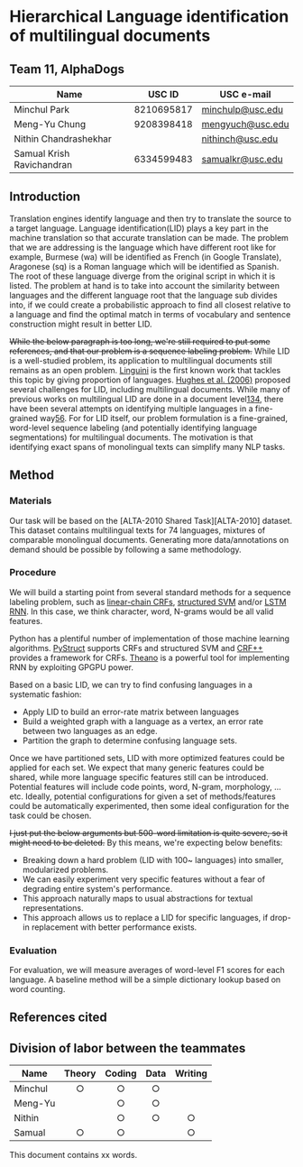 # Hierarchical Language identification of multilingual documents

## Team 11, AlphaDogs
| Name                      | USC ID     | USC e-mail       |
|---------------------------|------------|------------------|
| Minchul Park              | 8210695817 | minchulp@usc.edu |
| Meng-Yu Chung             | 9208398418 | mengyuch@usc.edu |
| Nithin Chandrashekhar     |            | nithinch@usc.edu |
| Samual Krish Ravichandran | 6334599483 | samualkr@usc.edu |

## Introduction

Translation engines identify language and then try to translate the source to a target language. Language identification(LID) plays a key part in the machine translation so that accurate translation can be made. The problem that we are addressing is the language which have different root like for example, Burmese (wa) will be identified as French (in Google Translate), Aragonese (sq) is a Roman language which will be identified as Spanish. The root of these language diverge from the original script in which it is listed. The problem at hand is to take into account the similarity between languages and the different language root that the language sub divides into, if we could create a probabilistic approach to find all closest relative to a language and find the optimal match in terms of vocabulary and sentence construction might result in better LID.

<del>While the below paragraph is too long, we're still required to put some references, and that our problem is a sequence labeling problem.</del>
While LID is a well-studied problem, its application to multilingual documents still remains as an open problem. [Linguini][1] is the first known work that tackles this topic by giving proportion of languages. [Hughes et al. (2006)][2] proposed several challenges for LID, including multilingual documents. While many of previous works on multilingual LID are done in a document level[1][1][3][3][4][4], there have been several attempts on identifying multiple languages in a fine-grained way[5][5][6][6]. For for LID itself, our problem formulation is a fine-grained, word-level sequence labeling (and potentially identifying language segmentations) for multilingual documents. The motivation is that identifying exact spans of monolingual texts can simplify many NLP tasks. 

## Method

### Materials

Our task will be based on the [ALTA-2010 Shared Task][ALTA-2010] dataset. This dataset contains multilingual texts for 74 languages, mixtures of comparable monolingual documents. Generating more data/annotations on demand should be possible by following a same methodology.

### Procedure

We will build a starting point from several standard methods for a sequence labeling problem, such as [linear-chain CRFs][7], [structured SVM][8] and/or [LSTM RNN][9]. In this case, we think character, word, N-grams would be all valid features.

Python has a plentiful number of implementation of those machine learning algorithms. [PyStruct][10] supports CRFs and structured SVM and [CRF++][11] provides a framework for CRFs. [Theano][12] is a powerful tool for implementing RNN by exploiting GPGPU power.

Based on a basic LID, we can try to find confusing languages in a systematic fashion:

 * Apply LID to build an error-rate matrix between languages
 * Build a weighted graph with a language as a vertex, an error rate between two languages as an edge.
 * Partition the graph to determine confusing language sets.

Once we have partitioned sets, LID with more optimized features could be applied for each set. We expect that many generic features could be shared, while more language specific features still can be introduced. Potential features will include code points, word, N-gram, morphology, ... etc. Ideally, potential configurations for given a set of methods/features could be automatically experimented, then some ideal configuration for the task could be chosen.

<del> I just put the below arguments but 500-word limitation is quite severe, so it might need to be deleted.</del>
By this means, we're expecting below benefits:

 * Breaking down a hard problem (LID with 100~ languages) into smaller, modularized problems.
 * We can easily experiment very specific features without a fear of degrading entire system's performance.
 * This approach naturally maps to usual abstractions for textual representations.
 * This approach allows us to replace a LID for specific languages, if drop-in replacement with better performance exists.

### Evaluation

For evaluation, we will measure averages of word-level F1 scores for each language. A baseline method will be a simple dictionary lookup based on word counting.

## References cited

[1]: http://www.computer.org/csdl/proceedings/hicss/1999/0001/02/00012035.pdf "Linguini: Language Identification for Multilingual Documents"
[2]: http://lrec-conf.org/proceedings/lrec2006/pdf/459_pdf.pdf "Reconsidering Language Identification for Written Language Resources"
[3]: https://aclweb.org/anthology/Q/Q14/Q14-1003.pdf "Automatic Detection and Language Identification of Multilingual Documents"
[4]: https://www.researchgate.net/profile/Zakaria_Elberrichi/publication/220531464_Automatic_Language_Identification_An_Alternative_Unsupervised_Approach_Using_a_New_Hybrid_Algorithm/links/0fcfd50cb7bd3ceeef000000.pdf "Automatic language identification: An alternative unsupervised approach using a new hybrid algorithm"
[5]: http://citeseerx.ist.psu.edu/viewdoc/download?doi=10.1.1.139.6877&rep=rep1&type=pdf#page=14 "A Fine-Grained Model for Language Identification"
[6]: http://tangra.si.umich.edu/~radev/papers/language_identification.pdf "Labeling the Languages of Words in Mixed-Language Documents using Weakly Supervised Methods"
[7]: https://www.cs.utah.edu/~piyush/teaching/crf.pdf "Conditional Random Fields: Probabilistic Models for Segmenting and Labeling Sequence Data"
[8]: http://www.jmlr.org/papers/volume6/tsochantaridis05a/tsochantaridis05a.pdf "Large Margin Methods for Structured and Interdependent Output Variables"
[9]: http://deeplearning.cs.cmu.edu/pdfs/Hochreiter97_lstm.pdf "LONG SHORT-TERM MEMORY"
[10]: https://pystruct.github.io/ "PyStruct - Structured Learning in Python"
[11]: https://taku910.github.io/crfpp/ "CRF++: Yet Another CRF toolkit"
[12]: https://github.com/Theano/Theano "Theano"
[ALTA2010]: http://aclweb.org/anthology/U/U10/U10-1003.pdf "ALTA-2010 Shared Task"

## Division of labor between the teammates

| Name    | Theory | Coding | Data | Writing |
|---------|:------:|:------:|:----:|:-------:|
| Minchul |    ○   |    ○   |   ○  |         |
| Meng-Yu |        |    ○   |   ○  |         |
| Nithin  |        |    ○   |   ○  |    ○    |
| Samual  |    ○   |    ○   |      |    ○    |

This document contains xx words.
